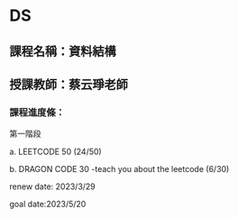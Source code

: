 # DS

## 課程名稱：資料結構

## 授課教師：蔡云琤老師

### 課程進度條：

第一階段

a. LEETCODE 50 (24/50)

b. DRAGON CODE 30 -teach you about the leetcode (6/30)

renew date: 2023/3/29

goal date:2023/5/20
